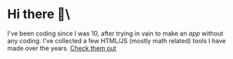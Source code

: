 Hi there 👋\
=
I've been coding since I was 10, after trying in vain to make an _app_ without any coding. I've collected a few HTML/JS (mostly math related) tools I have made over the years.
[Check them out](https://alphax10.github.io/alphax10/)